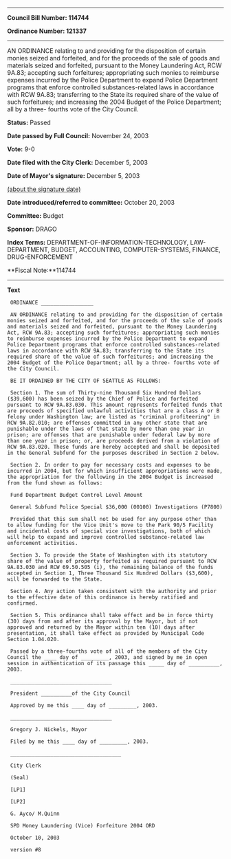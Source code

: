 

********

**Council Bill Number: 114744**
   
**Ordinance Number: 121337**
********

 AN ORDINANCE relating to and providing for the disposition of certain monies seized and forfeited, and for the proceeds of the sale of goods and materials seized and forfeited, pursuant to the Money Laundering Act, RCW 9A.83; accepting such forfeitures; appropriating such monies to reimburse expenses incurred by the Police Department to expand Police Department programs that enforce controlled substances-related laws in accordance with RCW 9A.83; transferring to the State its required share of the value of such forfeitures; and increasing the 2004 Budget of the Police Department; all by a three- fourths vote of the City Council.

**Status:** Passed
   
**Date passed by Full Council:** November 24, 2003
   
**Vote:** 9-0
   
**Date filed with the City Clerk:** December 5, 2003
   
**Date of Mayor's signature:** December 5, 2003
   
[(about the signature date)](/~public/approvaldate.htm)
   
   
   
**Date introduced/referred to committee:** October 20, 2003
   
**Committee:** Budget
   
**Sponsor:** DRAGO
   
   
**Index Terms:** DEPARTMENT-OF-INFORMATION-TECHNOLOGY, LAW-DEPARTMENT, BUDGET, ACCOUNTING, COMPUTER-SYSTEMS, FINANCE, DRUG-ENFORCEMENT

**Fiscal Note:**114744

********

**Text**
   
```
 ORDINANCE _________________

 AN ORDINANCE relating to and providing for the disposition of certain monies seized and forfeited, and for the proceeds of the sale of goods and materials seized and forfeited, pursuant to the Money Laundering Act, RCW 9A.83; accepting such forfeitures; appropriating such monies to reimburse expenses incurred by the Police Department to expand Police Department programs that enforce controlled substances-related laws in accordance with RCW 9A.83; transferring to the State its required share of the value of such forfeitures; and increasing the 2004 Budget of the Police Department; all by a three- fourths vote of the City Council.

 BE IT ORDAINED BY THE CITY OF SEATTLE AS FOLLOWS:

 Section 1. The sum of Thirty-nine Thousand Six Hundred Dollars ($39,600) has been seized by the Chief of Police and forfeited pursuant to RCW 9A.83.030. This amount represents forfeited funds that are proceeds of specified unlawful activities that are a class A or B felony under Washington law; are listed as "criminal profiteering" in RCW 9A.82.010; are offenses committed in any other state that are punishable under the laws of that state by more than one year in prison; are offenses that are punishable under federal law by more than one year in prison; or, are proceeds derived from a violation of RCW 9A.83.020. These funds are hereby accepted and shall be deposited in the General Subfund for the purposes described in Section 2 below.

 Section 2. In order to pay for necessary costs and expenses to be incurred in 2004, but for which insufficient appropriations were made, the appropriation for the following in the 2004 Budget is increased from the fund shown as follows:

 Fund Department Budget Control Level Amount

 General Subfund Police Special $36,000 (00100) Investigations (P7800)

 Provided that this sum shall not be used for any purpose other than to allow funding for the Vice Unit's move to the Park 90/5 Facility and incidental costs of special vice investigations, both of which will help to expand and improve controlled substance-related law enforcement activities.

 Section 3. To provide the State of Washington with its statutory share of the value of property forfeited as required pursuant to RCW 9A.83.030 and RCW 69.50.505 (i), the remaining balance of the funds accepted in Section 1, Three Thousand Six Hundred Dollars ($3,600), will be forwarded to the State.

 Section 4. Any action taken consistent with the authority and prior to the effective date of this ordinance is hereby ratified and confirmed.

 Section 5. This ordinance shall take effect and be in force thirty (30) days from and after its approval by the Mayor, but if not approved and returned by the Mayor within ten (10) days after presentation, it shall take effect as provided by Municipal Code Section 1.04.020.

 Passed by a three-fourths vote of all of the members of the City Council the ____ day of _________, 2003, and signed by me in open session in authentication of its passage this _____ day of __________, 2003.

 _________________________________

 President __________of the City Council

 Approved by me this ____ day of _________, 2003.

 _________________________________

 Gregory J. Nickels, Mayor

 Filed by me this ____ day of _________, 2003.

 ____________________________________

 City Clerk

 (Seal)

 [LP1]

 [LP2]

 G. Ayco/ M.Quinn

 SPD Money Laundering (Vice) Forfeiture 2004 ORD

 October 10, 2003

 version #8

```
